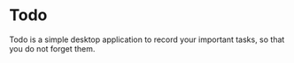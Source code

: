 # Todo
Todo is a simple desktop application to record your important tasks, so that you do not forget them.
